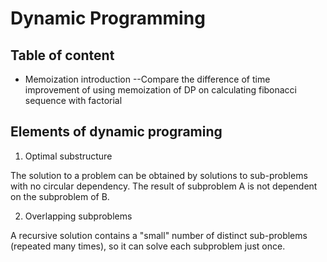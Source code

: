 # Dynamic Programming

## Table of content
- Memoization introduction --Compare the difference of time improvement of using memoization of DP on calculating fibonacci sequence with factorial


## Elements of dynamic programing
1. Optimal substructure

The solution to a problem can be obtained by solutions to sub-problems with no circular dependency. The result of subproblem A is not dependent on the subproblem of B.

2. Overlapping subproblems

A recursive solution contains a "small" number of distinct sub-problems (repeated many times), so it can solve each subproblem just once.

## 